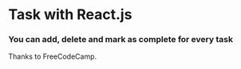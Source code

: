 # Task with React.js
### You can add, delete and mark as complete for every task
Thanks to FreeCodeCamp.
